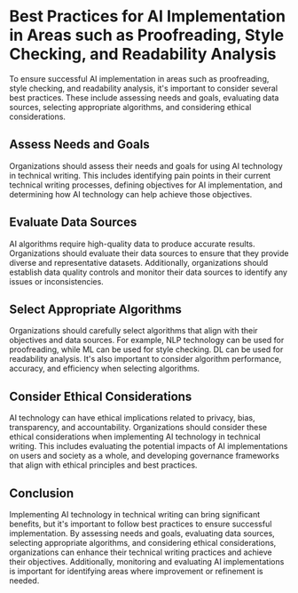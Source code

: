 Best Practices for AI Implementation in Areas such as Proofreading, Style Checking, and Readability Analysis
===================================================================================================================================================================

To ensure successful AI implementation in areas such as proofreading, style checking, and readability analysis, it's important to consider several best practices. These include assessing needs and goals, evaluating data sources, selecting appropriate algorithms, and considering ethical considerations.

Assess Needs and Goals
----------------------

Organizations should assess their needs and goals for using AI technology in technical writing. This includes identifying pain points in their current technical writing processes, defining objectives for AI implementation, and determining how AI technology can help achieve those objectives.

Evaluate Data Sources
---------------------

AI algorithms require high-quality data to produce accurate results. Organizations should evaluate their data sources to ensure that they provide diverse and representative datasets. Additionally, organizations should establish data quality controls and monitor their data sources to identify any issues or inconsistencies.

Select Appropriate Algorithms
-----------------------------

Organizations should carefully select algorithms that align with their objectives and data sources. For example, NLP technology can be used for proofreading, while ML can be used for style checking. DL can be used for readability analysis. It's also important to consider algorithm performance, accuracy, and efficiency when selecting algorithms.

Consider Ethical Considerations
-------------------------------

AI technology can have ethical implications related to privacy, bias, transparency, and accountability. Organizations should consider these ethical considerations when implementing AI technology in technical writing. This includes evaluating the potential impacts of AI implementations on users and society as a whole, and developing governance frameworks that align with ethical principles and best practices.

Conclusion
----------

Implementing AI technology in technical writing can bring significant benefits, but it's important to follow best practices to ensure successful implementation. By assessing needs and goals, evaluating data sources, selecting appropriate algorithms, and considering ethical considerations, organizations can enhance their technical writing practices and achieve their objectives. Additionally, monitoring and evaluating AI implementations is important for identifying areas where improvement or refinement is needed.
